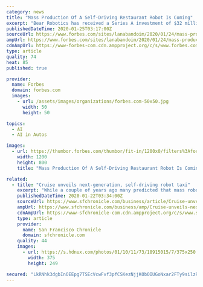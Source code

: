 ```yaml
---
category: news
title: "Mass Production Of A Self-Driving Restaurant Robot Is Coming"
excerpt: "Bear Robotics has received a Series A investment of $32 million and has plans to mass-produce its self-driving restaurant robot called Penny. The robot works as a food runner and can deliver items to a table."
publishedDateTime: 2020-01-25T03:17:00Z
sourceUrl: https://www.forbes.com/sites/lanabandoim/2020/01/24/mass-production-of-a-self-driving-restaurant-robot-is-coming/
ampUrl: https://www.forbes.com/sites/lanabandoim/2020/01/24/mass-production-of-a-self-driving-restaurant-robot-is-coming/amp/
cdnAmpUrl: https://www-forbes-com.cdn.ampproject.org/c/s/www.forbes.com/sites/lanabandoim/2020/01/24/mass-production-of-a-self-driving-restaurant-robot-is-coming/amp/
type: article
quality: 74
heat: 85
published: true

provider:
  name: Forbes
  domain: forbes.com
  images:
    - url: /assets/images/organizations/forbes.com-50x50.jpg
      width: 50
      height: 50

topics:
  - AI
  - AI in Autos

images:
  - url: https://thumbor.forbes.com/thumbor/fit-in/1200x0/filters%3Aformat%28jpg%29/https%3A%2F%2Fspecials-images.forbesimg.com%2Fimageserve%2F43189452%2F0x0.jpg%3FcropX1%3D0%26cropX2%3D3999%26cropY1%3D0%26cropY2%3D2667
    width: 1200
    height: 800
    title: "Mass Production Of A Self-Driving Restaurant Robot Is Coming"

related:
  - title: "Cruise unveils next-generation, self-driving robot taxi"
    excerpt: "While a couple of years ago many predicted that mass robo-car deployment would happen by 2020, most have pulled way back on that prediction. A fatal accident in 2018 in which a self-driving Uber struck and killed a pedestrian in Tempe, Ariz., drastically changed the public’s perception of the futuristic technology while underscoring its ..."
    publishedDateTime: 2020-01-22T03:34:00Z
    sourceUrl: https://www.sfchronicle.com/business/article/Cruise-unveils-next-generation-self-driving-14993733.php
    ampUrl: https://www.sfchronicle.com/business/amp/Cruise-unveils-next-generation-self-driving-14993733.php
    cdnAmpUrl: https://www-sfchronicle-com.cdn.ampproject.org/c/s/www.sfchronicle.com/business/amp/Cruise-unveils-next-generation-self-driving-14993733.php
    type: article
    provider:
      name: San Francisco Chronicle
      domain: sfchronicle.com
    quality: 44
    images:
      - url: https://s.hdnux.com/photos/01/10/11/73/18915015/7/375x250.jpg
        width: 375
        height: 249

secured: "LkRNhk3dgbInOEEpg7TSEcVcwFvf3pfCSKezNjjKObOIUGoNxar2FTy9silzRKmV5lyvEjXbUMSY/qJXokf5M/cwCqFSlqZ2hj3zOqTYuZ8kl3qXGrhvoo72/eMFBGIdZuBrNcJ4x7jA8+EDUFlWA5fPmfDyjpiDgPHbqwYM/GbbMACtN2AWsceULXbIPEWe9/c0Xak09nIUOdCH80KbPbn6wWUA1brMBizf+/tmgDqFDi35aYz24GJ59fdLwpfq3PgPkQCtho3cneXXwBVMbj95r17qAZohVXrCmzFaUekMY/ioc5kEwgD6MX3S/GSZ0uh05XEMSVN568OadOyh5hefIainsJ1tQqp/c2d928LIvmbXlMAPzxcVao0FP+fdOrZovclAf8CrQcxvWim3ciQD+I8pk/GgZSVoS4kyjuPSOXCjXqsinzprVT9+huNH+A2ClCHKwWhVlIplfChPGXAEiO7dch8z7ijzUYyZfCY=;hJnZ0mFn9iKaiQh45OVVcg=="
---
```


